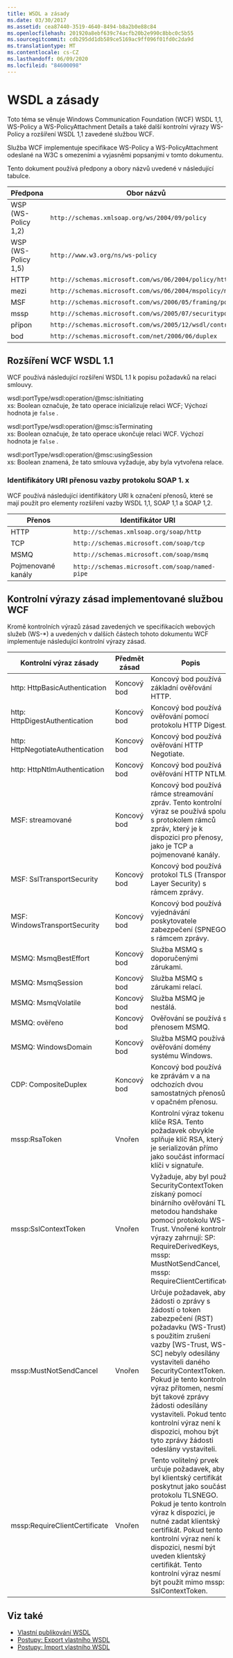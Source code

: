 ```yaml
---
title: WSDL a zásady
ms.date: 03/30/2017
ms.assetid: cea87440-3519-4640-8494-b8a2b0e88c84
ms.openlocfilehash: 201920a8ebf639c74acfb20b2e990c8bbc0c5b55
ms.sourcegitcommit: cdb295dd1db589ce5169ac9ff096f01fd0c2da9d
ms.translationtype: MT
ms.contentlocale: cs-CZ
ms.lasthandoff: 06/09/2020
ms.locfileid: "84600098"
---
```

# <a name="wsdl-and-policy"></a>WSDL a zásady
Toto téma se věnuje Windows Communication Foundation (WCF) WSDL 1,1, WS-Policy a WS-PolicyAttachment Details a také další kontrolní výrazy WS-Policy a rozšíření WSDL 1,1 zavedené službou WCF.  
  
 Služba WCF implementuje specifikace WS-Policy a WS-PolicyAttachment odeslané na W3C s omezeními a vyjasněmi popsanými v tomto dokumentu.  
  
 Tento dokument používá předpony a obory názvů uvedené v následující tabulce.  
  
|Předpona|Obor názvů|  
|------------|---------------|  
|WSP (WS-Policy 1,2)|`http://schemas.xmlsoap.org/ws/2004/09/policy`|  
|WSP (WS-Policy 1,5)|`http://www.w3.org/ns/ws-policy`|  
|HTTP|`http://schemas.microsoft.com/ws/06/2004/policy/http`|  
|mezi|`http://schemas.microsoft.com/ws/06/2004/mspolicy/msmq`|  
|MSF|`http://schemas.microsoft.com/ws/2006/05/framing/policy`|  
|mssp|`http://schemas.microsoft.com/ws/2005/07/securitypolicy`|  
|přípon|`http://schemas.microsoft.com/ws/2005/12/wsdl/contract`|  
|bod|`http://schemas.microsoft.com/net/2006/06/duplex`|  
  
## <a name="wcf-wsdl11-extensions"></a>Rozšíření WCF WSDL 1.1  
 WCF používá následující rozšíření WSDL 1.1 k popisu požadavků na relaci smlouvy.  
  
 wsdl:portType/wsdl:operation/@msc:isInitiating  
 xs: Boolean označuje, že tato operace inicializuje relaci WCF; Výchozí hodnota je `false` .  
  
 wsdl:portType/wsdl:operation/@msc:isTerminating  
 xs: Boolean označuje, že tato operace ukončuje relaci WCF. Výchozí hodnota je `false` .  
  
 wsdl:portType/wsdl:operation/@msc:usingSession  
 xs: Boolean znamená, že tato smlouva vyžaduje, aby byla vytvořena relace.  
  
### <a name="soap-1x-http-binding-transport-uris"></a>Identifikátory URI přenosu vazby protokolu SOAP 1. x  
 WCF používá následující identifikátory URI k označení přenosů, které se mají použít pro elementy rozšíření vazby WSDL 1,1, SOAP 1,1 a SOAP 1,2.  
  
|Přenos|Identifikátor URI|  
|---------------|---------|  
|HTTP|`http://schemas.xmlsoap.org/soap/http`|  
|TCP|`http://schemas.microsoft.com/soap/tcp`|  
|MSMQ|`http://schemas.microsoft.com/soap/msmq`|  
|Pojmenované kanály|`http://schemas.microsoft.com/soap/named-pipe`|  
  
## <a name="policy-assertions-implemented-by-wcf"></a>Kontrolní výrazy zásad implementované službou WCF  
 Kromě kontrolních výrazů zásad zavedených ve specifikacích webových služeb (WS-*) a uvedených v dalších částech tohoto dokumentu WCF implementuje následující kontrolní výrazy zásad.  
  
|Kontrolní výraz zásady|Předmět zásad|Popis|  
|----------------------|--------------------|-----------------|  
|http: HttpBasicAuthentication|Koncový bod|Koncový bod používá základní ověřování HTTP.|  
|http: HttpDigestAuthentication|Koncový bod|Koncový bod používá ověřování pomocí protokolu HTTP Digest.|  
|http: HttpNegotiateAuthentication|Koncový bod|Koncový bod používá ověřování HTTP Negotiate.|  
|http: HttpNtlmAuthentication|Koncový bod|Koncový bod používá ověřování HTTP NTLM.|  
|MSF: streamované|Koncový bod|Koncový bod používá rámce streamování zpráv. Tento kontrolní výraz se používá spolu s protokolem rámců zpráv, který je k dispozici pro přenosy, jako je TCP a pojmenované kanály.|  
|MSF: SslTransportSecurity|Koncový bod|Koncový bod používá protokol TLS (Transport Layer Security) s rámcem zprávy.|  
|MSF: WindowsTransportSecurity|Koncový bod|Koncový bod používá vyjednávání poskytovatele zabezpečení (SPNEGO) s rámcem zprávy.|  
|MSMQ: MsmqBestEffort|Koncový bod|Služba MSMQ s doporučenými zárukami.|  
|MSMQ: MsmqSession|Koncový bod|Služba MSMQ s zárukami relací.|  
|MSMQ: MsmqVolatile|Koncový bod|Služba MSMQ je nestálá.|  
|MSMQ: ověřeno|Koncový bod|Ověřování se používá s přenosem MSMQ.|  
|MSMQ: WindowsDomain|Koncový bod|Služba MSMQ používá ověřování domény systému Windows.|  
|CDP: CompositeDuplex|Koncový bod|Koncový bod používá ke zprávám v a na odchozích dvou samostatných přenosů v opačném přenosu.|  
|mssp:RsaToken|Vnořen|Kontrolní výraz tokenu klíče RSA. Tento požadavek obvykle splňuje klíč RSA, který je serializován přímo jako součást informací o klíči v signatuře.|  
|mssp:SslContextToken|Vnořen|Vyžaduje, aby byl použit SecurityContextToken získaný pomocí binárního ověřování TLS metodou handshake pomocí protokolu WS-Trust. Vnořené kontrolní výrazy zahrnují: SP: RequireDerivedKeys, mssp: MustNotSendCancel, mssp: RequireClientCertificate.|  
|mssp:MustNotSendCancel|Vnořen|Určuje požadavek, aby žádosti o zprávy s žádostí o token zabezpečení (RST) požadavku (WS-Trust) s použitím zrušení vazby [WS-Trust, WS-SC] nebyly odesílány vystaviteli daného SecurityContextToken. Pokud je tento kontrolní výraz přítomen, nesmí být takové zprávy žádosti odesílány vystaviteli. Pokud tento kontrolní výraz není k dispozici, mohou být tyto zprávy žádosti odeslány vystaviteli.|  
|mssp:RequireClientCertificate|Vnořen|Tento volitelný prvek určuje požadavek, aby byl klientský certifikát poskytnut jako součást protokolu TLSNEGO. Pokud je tento kontrolní výraz k dispozici, je nutné zadat klientský certifikát. Pokud tento kontrolní výraz není k dispozici, nesmí být uveden klientský certifikát. Tento kontrolní výraz nesmí být použit mimo mssp: SslContextToken.|  
  
## <a name="see-also"></a>Viz také

- [Vlastní publikování WSDL](../samples/custom-wsdl-publication.md)
- [Postupy: Export vlastního WSDL](../extending/how-to-export-custom-wsdl.md)
- [Postupy: Import vlastního WSDL](../extending/how-to-import-custom-wsdl.md)
